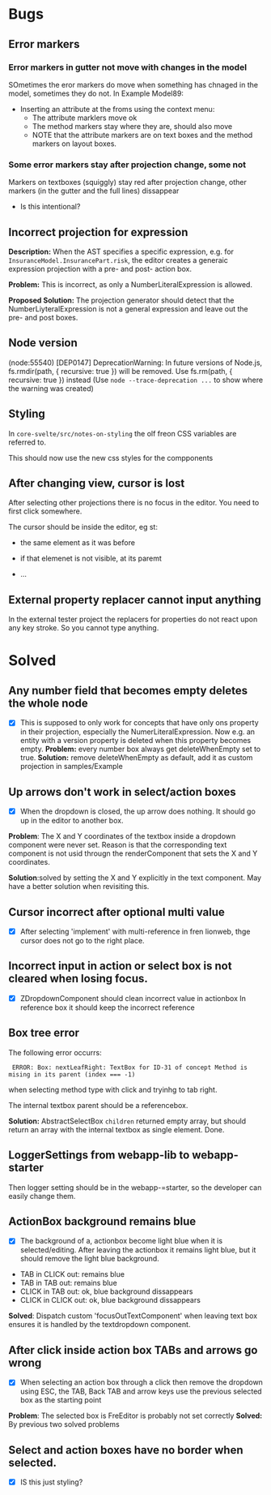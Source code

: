 # Bugs

## Error markers

### Error markers in gutter not move with changes in the model
SOmetimes the eror markers do move when something has chnaged in the model, sometimes they do not.
In Example Model89:
- Inserting an attribute at the froms using the context menu:
	- The attribute marklers move ok
	- The method markers stay where they are, should also move
	- NOTE that the attribute markers are on text boxes and the method markers on layout boxes.
### Some error markers stay after projection change, some not
Markers on textboxes (squiggly) stay red after projection change, other markers (in the gutter and the full lines) dissappear
- Is this intentional?

## Incorrect projection for expression

**Description:**  When the AST specifies a specific expression, e.g. for `InsuranceModel.InsurancePart.risk`, the editor creates a generaic expression projection with a pre- and post- action box. 

**Problem:** This is incorrect, as only a NumberLiteralExpression is allowed.

**Proposed Solution:** The projection generator should detect that the NumberLiyteralExpression is not a general expression and leave out the pre- and post boxes.

## Node version

(node:55540) [DEP0147] DeprecationWarning: In future versions of Node.js, fs.rmdir(path, { recursive: true }) will be removed. Use fs.rm(path, { recursive: true }) instead
(Use `node --trace-deprecation ...` to show where the warning was created)

## Styling

In `core-svelte/src/notes-on-styling` the olf freon CSS variables are referred to.

This should now use the new css styles for the compponents

## After changing view, cursor is lost

After selecting other projections there is no focus in the editor. You need to first click somewhere.

The cursor should be inside the editor, eg st:

- the same element as it was before

- if that elemenet is not visible, at its paremt

- ...

## External property replacer cannot input anything

In the external tester project the replacers for properties do not react upon any key stroke. So you cannot type anything.    

# Solved

## Any number field that becomes empty deletes the whole node
- [x] This is supposed to only work for concepts that  have only ons property in their projection, especially the NumerLiteralExpression.
  Now e.g. an entity with a version property is deleted when this property becomes empty.
  **Problem:** every number box always get deleteWhenEmpty set to true.
  **Solution:** remove deleteWhenEmpty as default, add it as custom projection in samples/Example

## Up  arrows don't work in select/action boxes
- [x] When the dropdown is closed, the up  arrow does nothing.
  It should go up in the editor to another box.

**Problem**: The X and Y coordinates of the textbox inside a dropdown component were never set. Reason is that the corresponding text component is not usid througn the renderComponent that sets the X and Y coordinates.

**Solution**:solved by setting the X and Y explicitly in the text component. May have a better solution when revisiting this.

## Cursor incorrect after optional multi value
- [x] After selecting 'implement' with multi-reference in fren lionweb, thge cursor does not go to the right place.
## Incorrect input in action or select box is not cleared when losing focus.
- [x] ZDropdownComponent should clean incorrect value in actionbox
  In reference box it should keep the incorrect reference

## Box tree error

The following error occurrs:

` ERROR: Box: nextLeafRight: TextBox for ID-31 of concept Method is mising in its parent (index === -1)`

when selecting method type with click and tryinhg to tab right.

The internal textbox parent should be a referencebox.

**Solution:** AbstractSelectBox `children` returned empty array, but should return an array with the internal textbox as single element. Done.

## LoggerSettings from webapp-lib to webapp-starter

Then logger setting should be in the webapp-=starter, so the developer can easily change them.

## ActionBox background remains blue

- [x] The background of a, actionbox become light blue when it is selected/editing.  After leaving the actionbox it remains light blue, but it should remove the light blue background.

- TAB in CLICK out: remains blue
- TAB in TAB out: remains blue
- CLICK in TAB out: ok, blue background dissappears
- CLICK in CLICK out: ok, blue background dissappears

**Solved**: Dispatch custom 'focusOutTextComponent' when leaving text box ensures it is handled by the textdropdown component.
## After click inside action box TABs and arrows go wrong
- [x] When selecting an action box through a click then remove the dropdown using ESC, the TAB, Back TAB and arrow keys use the previous selected box as the starting point

**Problem**: The selected box is FreEditor is probably not set correctly
**Solved:** By previous two solved problems
## Select and action boxes have no border when selected.
- [x] IS this just styling?
